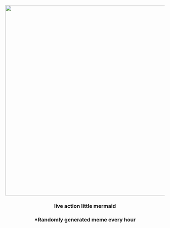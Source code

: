<p align="center">
        <img src="https://i.redd.it/1ked06hk1jo91.jpg" width="600" height="600">
        </p>
        <h3 align="center">live action little mermaid</h3>
        <h3 align="center">*Randomly generated meme every hour</h3>
    